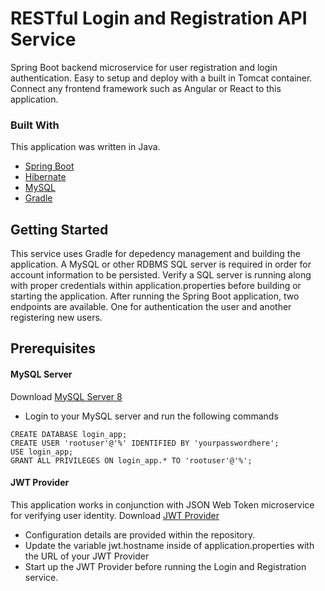 # RESTful Login and Registration API Service
Spring Boot backend microservice for user registration and login authentication. Easy to setup and deploy with a built in Tomcat container. Connect any frontend framework such as Angular or React to this application.

### Built With
This application was written in Java.
* [Spring Boot](https://https://spring.io/guides/gs/spring-boot/)
* [Hibernate](https://hibernate.org/)
* [MySQL](https://www.mysql.com/)
* [Gradle](https://gradle.org/)

<!-- GETTING STARTED -->
## Getting Started

This service uses Gradle for depedency management and building the application. A MySQL or other RDBMS SQL server is required in order for account information to be persisted.
Verify a SQL server is running along with proper credentials within application.properties before building or starting the application. After running the Spring Boot application, two endpoints are available. One for authentication the user and another registering new users.

## Prerequisites
#### MySQL Server
Download [MySQL Server 8](https://dev.mysql.com/downloads/mysql/)
* Login to your MySQL server and run the following commands
```mysql
CREATE DATABASE login_app;
CREATE USER 'rootuser'@'%' IDENTIFIED BY 'yourpasswordhere';
USE login_app;
GRANT ALL PRIVILEGES ON login_app.* TO 'rootuser'@'%';
```

#### JWT Provider
This application works in conjunction with JSON Web Token microservice for verifying user identity.
Download [JWT Provider](https://github.com/jasontokarski/JwtProvider)
* Configuration details are provided within the repository.
* Update the variable jwt.hostname inside of application.properties with the URL of your JWT Provider
* Start up the JWT Provider before running the Login and Registration service.
